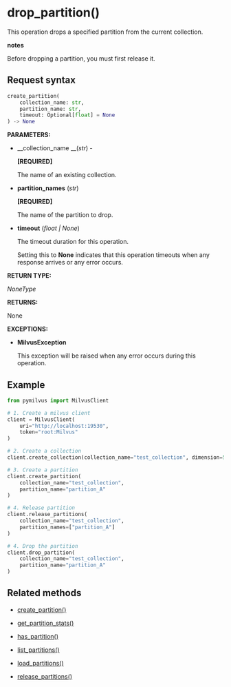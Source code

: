 # drop_partition()

This operation drops a specified partition from the current collection.

<div class="admonition note">

<p><b>notes</b></p>

<p>Before dropping a partition, you must first release it.</p>

</div>

## Request syntax

```python
create_partition(
    collection_name: str,
    partition_name: str,
    timeout: Optional[float] = None
) -> None
```

__PARAMETERS:__

- __collection_name __(_str_) -

    __[REQUIRED]__

    The name of an existing collection.

- __partition_names__ (_str_)

    __[REQUIRED]__

    The name of the partition to drop.

- __timeout__ (_float _|_ None_)  

    The timeout duration for this operation. 

    Setting this to __None__ indicates that this operation timeouts when any response arrives or any error occurs.

__RETURN TYPE:__

_NoneType_

__RETURNS:__

None

__EXCEPTIONS:__

- __MilvusException__

    This exception will be raised when any error occurs during this operation.

## Example

```python
from pymilvus import MilvusClient

# 1. Create a milvus client
client = MilvusClient(
    uri="http://localhost:19530",
    token="root:Milvus"
)

# 2. Create a collection
client.create_collection(collection_name="test_collection", dimension=5)

# 3. Create a partition
client.create_partition(
    collection_name="test_collection", 
    partition_name="partition_A"
)

# 4. Release partition
client.release_partitions(
    collection_name="test_collection",
    partition_names=["partition_A"]
)

# 4. Drop the partition
client.drop_partition(
    collection_name="test_collection", 
    partition_name="partition_A"
)
```

## Related methods

- [create_partition()](./create_partition.md)

- [get_partition_stats()](./get_partition_stats.md)

- [has_partition()](./has_partition.md)

- [list_partitions()](./list_partitions.md)

- [load_partitions()](./load_partitions.md)

- [release_partitions()](./release_partitions.md)

